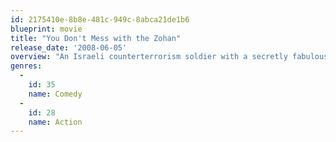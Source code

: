 ```yaml
---
id: 2175410e-8b8e-481c-949c-8abca21de1b6
blueprint: movie
title: "You Don't Mess with the Zohan"
release_date: '2008-06-05'
overview: "An Israeli counterterrorism soldier with a secretly fabulous ambition to become a Manhattan hairstylist. Zohan's desire runs so deep that he'll do anything -- including faking his own death and going head-to-head with an Arab cab driver -- to make his dreams come true."
genres:
  -
    id: 35
    name: Comedy
  -
    id: 28
    name: Action
---
```

